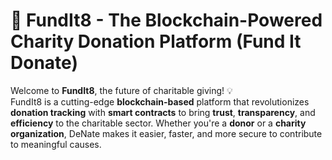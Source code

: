 # 💖 **FundIt8 - The Blockchain-Powered Charity Donation Platform** (Fund It Donate)

Welcome to **FundIt8**, the future of charitable giving! 💡  
FundIt8 is a cutting-edge **blockchain-based** platform that revolutionizes **donation tracking** with **smart contracts** to bring **trust**, **transparency**, and **efficiency** to the charitable sector. Whether you're a **donor** or a **charity organization**, DeNate makes it easier, faster, and more secure to contribute to meaningful causes.
